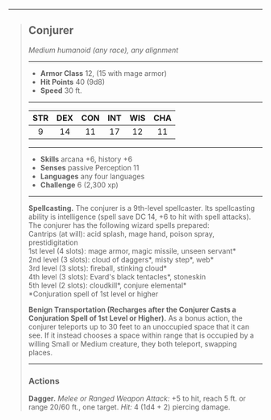 ***
> ## Conjurer
> *Medium humanoid (any race), any alignment*
> 
> ***
> 
> - **Armor Class** 12, (15 with mage armor)
> - **Hit Points** 40 (9d8)
> - **Speed** 30 ft.
> 
> ***
> 
> |STR|DEX|CON|INT|WIS|CHA|
> |:---:|:---:|:---:|:---:|:---:|:---:|
> |9|14|11|17|12|11|
> 
> ***
> 
> - **Skills** arcana +6, history +6
> - **Senses** passive Perception 11
> - **Languages** any four languages
> - **Challenge** 6 (2,300 xp)
> 
> ***
> 
> **Spellcasting.** The conjurer is a 9th-level spellcaster. Its spellcasting ability is intelligence (spell save DC 14, +6 to hit with spell attacks). The conjurer has the following wizard spells prepared:  
> Cantrips (at will): acid splash, mage hand, poison spray, prestidigitation  
> 1st level (4 slots): mage armor, magic missile, unseen servant*  
> 2nd level (3 slots): cloud of daggers*, misty step*, web*  
> 3rd level (3 slots): fireball, stinking cloud*  
> 4th level (3 slots): Evard's black tentacles*, stoneskin  
> 5th level (2 slots): cloudkill*, conjure elemental*  
> *Conjuration spell of 1st level or higher
> 
> **Benign Transportation (Recharges after the Conjurer Casts a Conjuration Spell of 1st Level or Higher).** As a bonus action, the conjurer teleports up to 30 feet to an unoccupied space that it can see. If it instead chooses a space within range that is occupied by a willing Small or Medium creature, they both teleport, swapping places.
> 
> ***
> 
> ### Actions
> **Dagger.** *Melee or Ranged Weapon Attack:* +5 to hit, reach 5 ft. or range 20/60 ft., one target. *Hit:* 4 (1d4 + 2) piercing damage.